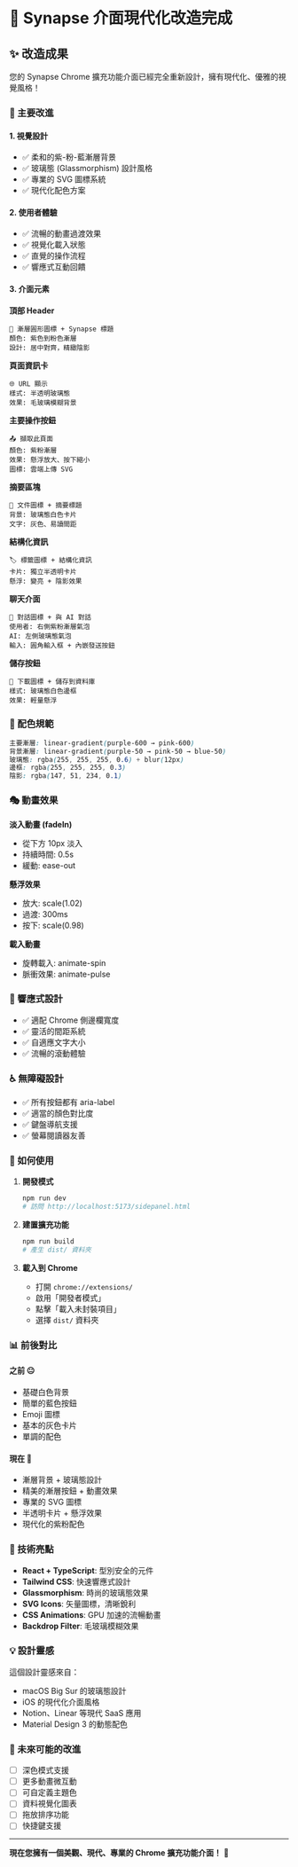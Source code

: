 # 🎨 Synapse 介面現代化改造完成

## ✨ 改造成果

您的 Synapse Chrome 擴充功能介面已經完全重新設計，擁有現代化、優雅的視覺風格！

### 🎯 主要改進

#### 1. **視覺設計**
- ✅ 柔和的紫-粉-藍漸層背景
- ✅ 玻璃態 (Glassmorphism) 設計風格
- ✅ 專業的 SVG 圖標系統
- ✅ 現代化配色方案

#### 2. **使用者體驗**
- ✅ 流暢的動畫過渡效果
- ✅ 視覺化載入狀態
- ✅ 直覺的操作流程
- ✅ 響應式互動回饋

#### 3. **介面元素**

**頂部 Header**
```
🔮 漸層圓形圖標 + Synapse 標題
顏色: 紫色到粉色漸層
設計: 居中對齊，精緻陰影
```

**頁面資訊卡**
```
🌐 URL 顯示
樣式: 半透明玻璃態
效果: 毛玻璃模糊背景
```

**主要操作按鈕**
```
📤 擷取此頁面
顏色: 紫粉漸層
效果: 懸浮放大、按下縮小
圖標: 雲端上傳 SVG
```

**摘要區塊**
```
📝 文件圖標 + 摘要標題
背景: 玻璃態白色卡片
文字: 灰色、易讀間距
```

**結構化資訊**
```
🏷️ 標籤圖標 + 結構化資訊
卡片: 獨立半透明卡片
懸浮: 變亮 + 陰影效果
```

**聊天介面**
```
💬 對話圖標 + 與 AI 對話
使用者: 右側紫粉漸層氣泡
AI: 左側玻璃態氣泡
輸入: 圓角輸入框 + 內嵌發送按鈕
```

**儲存按鈕**
```
💾 下載圖標 + 儲存到資料庫
樣式: 玻璃態白色邊框
效果: 輕量懸浮
```

### 🎨 配色規範

```css
主要漸層: linear-gradient(purple-600 → pink-600)
背景漸層: linear-gradient(purple-50 → pink-50 → blue-50)
玻璃態: rgba(255, 255, 255, 0.6) + blur(12px)
邊框: rgba(255, 255, 255, 0.3)
陰影: rgba(147, 51, 234, 0.1)
```

### 🎭 動畫效果

**淡入動畫 (fadeIn)**
- 從下方 10px 淡入
- 持續時間: 0.5s
- 緩動: ease-out

**懸浮效果**
- 放大: scale(1.02)
- 過渡: 300ms
- 按下: scale(0.98)

**載入動畫**
- 旋轉載入: animate-spin
- 脈衝效果: animate-pulse

### 📱 響應式設計

- ✅ 適配 Chrome 側邊欄寬度
- ✅ 靈活的間距系統
- ✅ 自適應文字大小
- ✅ 流暢的滾動體驗

### ♿ 無障礙設計

- ✅ 所有按鈕都有 aria-label
- ✅ 適當的顏色對比度
- ✅ 鍵盤導航支援
- ✅ 螢幕閱讀器友善

### 🚀 如何使用

1. **開發模式**
   ```bash
   npm run dev
   # 訪問 http://localhost:5173/sidepanel.html
   ```

2. **建置擴充功能**
   ```bash
   npm run build
   # 產生 dist/ 資料夾
   ```

3. **載入到 Chrome**
   - 打開 `chrome://extensions/`
   - 啟用「開發者模式」
   - 點擊「載入未封裝項目」
   - 選擇 `dist/` 資料夾

### 📊 前後對比

#### 之前 😐
- 基礎白色背景
- 簡單的藍色按鈕
- Emoji 圖標
- 基本的灰色卡片
- 單調的配色

#### 現在 🤩
- 漸層背景 + 玻璃態設計
- 精美的漸層按鈕 + 動畫效果
- 專業的 SVG 圖標
- 半透明卡片 + 懸浮效果
- 現代化的紫粉配色

### 🎉 技術亮點

- **React + TypeScript**: 型別安全的元件
- **Tailwind CSS**: 快速響應式設計
- **Glassmorphism**: 時尚的玻璃態效果
- **SVG Icons**: 矢量圖標，清晰銳利
- **CSS Animations**: GPU 加速的流暢動畫
- **Backdrop Filter**: 毛玻璃模糊效果

### 💡 設計靈感

這個設計靈感來自：
- macOS Big Sur 的玻璃態設計
- iOS 的現代化介面風格
- Notion、Linear 等現代 SaaS 應用
- Material Design 3 的動態配色

### 🔮 未來可能的改進

- [ ] 深色模式支援
- [ ] 更多動畫微互動
- [ ] 可自定義主題色
- [ ] 資料視覺化圖表
- [ ] 拖放排序功能
- [ ] 快捷鍵支援

---

**現在您擁有一個美觀、現代、專業的 Chrome 擴充功能介面！** 🎊